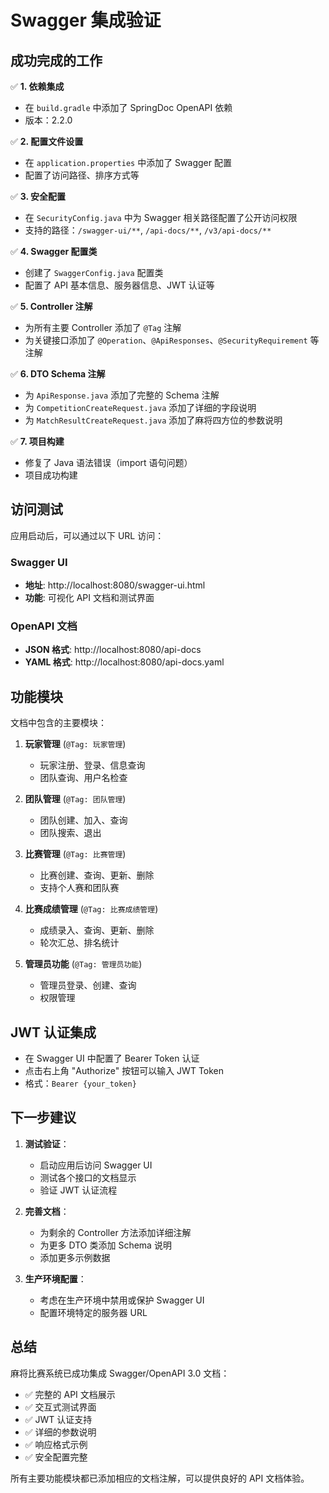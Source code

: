 # Swagger 集成验证

## 成功完成的工作

✅ **1. 依赖集成**
- 在 `build.gradle` 中添加了 SpringDoc OpenAPI 依赖
- 版本：2.2.0

✅ **2. 配置文件设置**
- 在 `application.properties` 中添加了 Swagger 配置
- 配置了访问路径、排序方式等

✅ **3. 安全配置**
- 在 `SecurityConfig.java` 中为 Swagger 相关路径配置了公开访问权限
- 支持的路径：`/swagger-ui/**`, `/api-docs/**`, `/v3/api-docs/**`

✅ **4. Swagger 配置类**
- 创建了 `SwaggerConfig.java` 配置类
- 配置了 API 基本信息、服务器信息、JWT 认证等

✅ **5. Controller 注解**
- 为所有主要 Controller 添加了 `@Tag` 注解
- 为关键接口添加了 `@Operation`、`@ApiResponses`、`@SecurityRequirement` 等注解

✅ **6. DTO Schema 注解**
- 为 `ApiResponse.java` 添加了完整的 Schema 注解
- 为 `CompetitionCreateRequest.java` 添加了详细的字段说明
- 为 `MatchResultCreateRequest.java` 添加了麻将四方位的参数说明

✅ **7. 项目构建**
- 修复了 Java 语法错误（import 语句问题）
- 项目成功构建

## 访问测试

应用启动后，可以通过以下 URL 访问：

### Swagger UI
- **地址**: http://localhost:8080/swagger-ui.html
- **功能**: 可视化 API 文档和测试界面

### OpenAPI 文档
- **JSON 格式**: http://localhost:8080/api-docs
- **YAML 格式**: http://localhost:8080/api-docs.yaml

## 功能模块

文档中包含的主要模块：

1. **玩家管理** (`@Tag: 玩家管理`)
   - 玩家注册、登录、信息查询
   - 团队查询、用户名检查

2. **团队管理** (`@Tag: 团队管理`)
   - 团队创建、加入、查询
   - 团队搜索、退出

3. **比赛管理** (`@Tag: 比赛管理`)
   - 比赛创建、查询、更新、删除
   - 支持个人赛和团队赛

4. **比赛成绩管理** (`@Tag: 比赛成绩管理`)
   - 成绩录入、查询、更新、删除
   - 轮次汇总、排名统计

5. **管理员功能** (`@Tag: 管理员功能`)
   - 管理员登录、创建、查询
   - 权限管理

## JWT 认证集成

- 在 Swagger UI 中配置了 Bearer Token 认证
- 点击右上角 "Authorize" 按钮可以输入 JWT Token
- 格式：`Bearer {your_token}`

## 下一步建议

1. **测试验证**：
   - 启动应用后访问 Swagger UI
   - 测试各个接口的文档显示
   - 验证 JWT 认证流程

2. **完善文档**：
   - 为剩余的 Controller 方法添加详细注解
   - 为更多 DTO 类添加 Schema 说明
   - 添加更多示例数据

3. **生产环境配置**：
   - 考虑在生产环境中禁用或保护 Swagger UI
   - 配置环境特定的服务器 URL

## 总结

麻将比赛系统已成功集成 Swagger/OpenAPI 3.0 文档：
- ✅ 完整的 API 文档展示
- ✅ 交互式测试界面
- ✅ JWT 认证支持
- ✅ 详细的参数说明
- ✅ 响应格式示例
- ✅ 安全配置完整

所有主要功能模块都已添加相应的文档注解，可以提供良好的 API 文档体验。
